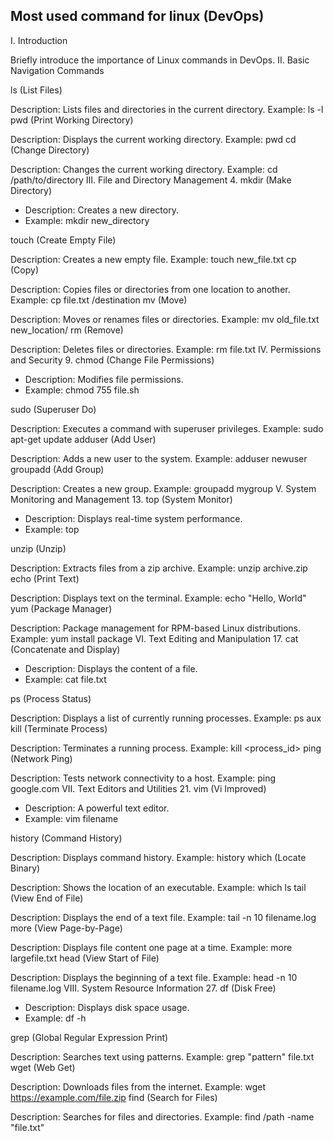 ## Most used command for linux (DevOps)

I. Introduction

Briefly introduce the importance of Linux commands in DevOps.
II. Basic Navigation Commands

ls (List Files)

Description: Lists files and directories in the current directory.
Example: ls -l
pwd (Print Working Directory)

Description: Displays the current working directory.
Example: pwd
cd (Change Directory)

Description: Changes the current working directory.
Example: cd /path/to/directory
III. File and Directory Management
4. mkdir (Make Directory)
- Description: Creates a new directory.
- Example: mkdir new_directory

touch (Create Empty File)

Description: Creates a new empty file.
Example: touch new_file.txt
cp (Copy)

Description: Copies files or directories from one location to another.
Example: cp file.txt /destination
mv (Move)

Description: Moves or renames files or directories.
Example: mv old_file.txt new_location/
rm (Remove)

Description: Deletes files or directories.
Example: rm file.txt
IV. Permissions and Security
9. chmod (Change File Permissions)
- Description: Modifies file permissions.
- Example: chmod 755 file.sh

sudo (Superuser Do)

Description: Executes a command with superuser privileges.
Example: sudo apt-get update
adduser (Add User)

Description: Adds a new user to the system.
Example: adduser newuser
groupadd (Add Group)

Description: Creates a new group.
Example: groupadd mygroup
V. System Monitoring and Management
13. top (System Monitor)
- Description: Displays real-time system performance.
- Example: top

unzip (Unzip)

Description: Extracts files from a zip archive.
Example: unzip archive.zip
echo (Print Text)

Description: Displays text on the terminal.
Example: echo "Hello, World"
yum (Package Manager)

Description: Package management for RPM-based Linux distributions.
Example: yum install package
VI. Text Editing and Manipulation
17. cat (Concatenate and Display)
- Description: Displays the content of a file.
- Example: cat file.txt

ps (Process Status)

Description: Displays a list of currently running processes.
Example: ps aux
kill (Terminate Process)

Description: Terminates a running process.
Example: kill <process_id>
ping (Network Ping)

Description: Tests network connectivity to a host.
Example: ping google.com
VII. Text Editors and Utilities
21. vim (Vi Improved)
- Description: A powerful text editor.
- Example: vim filename

history (Command History)

Description: Displays command history.
Example: history
which (Locate Binary)

Description: Shows the location of an executable.
Example: which ls
tail (View End of File)

Description: Displays the end of a text file.
Example: tail -n 10 filename.log
more (View Page-by-Page)

Description: Displays file content one page at a time.
Example: more largefile.txt
head (View Start of File)

Description: Displays the beginning of a text file.
Example: head -n 10 filename.log
VIII. System Resource Information
27. df (Disk Free)
- Description: Displays disk space usage.
- Example: df -h

grep (Global Regular Expression Print)

Description: Searches text using patterns.
Example: grep "pattern" file.txt
wget (Web Get)

Description: Downloads files from the internet.
Example: wget https://example.com/file.zip
find (Search for Files)

Description: Searches for files and directories.
Example: find /path -name "file.txt"